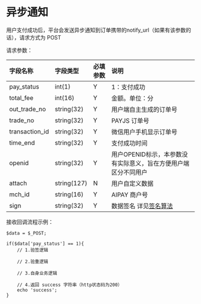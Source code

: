 # 异步通知

用户支付成功后，平台会发送异步通知到订单携带的notify\_url（如果有该参数的话），请求方式为 POST

请求参数：

| 字段名称 | 字段类型 | 必填参数 | 说明 |
| :--- | :--- | :--- | :--- |
| pay\_status | int\(1\) | Y | 1：支付成功 |
| total\_fee | int\(16\) | Y | 金额。单位：分 |
| out\_trade\_no | string\(32\) | Y | 用户端自主生成的订单号 |
| trade\_no | string\(32\) | Y | PAYJS 订单号 |
| transaction\_id | string\(32\) | Y | 微信用户手机显示订单号 |
| time\_end | string\(32\) | Y | 支付成功时间 |
| openid | string\(32\) | Y | 用户OPENID标示，本参数没有实际意义，旨在方便用户端区分不同用户 |
| attach | string\(127\) | N | 用户自定义数据 |
| mch\_id | string\(16\) | Y | AIPAY 商户号 |
| sign | string\(32\) | Y | 数据签名 详见[签名算法]() |

接收回调流程示例：

```text
$data = $_POST;

if($data['pay_status'] == 1){
    // 1.验签逻辑

    // 2.验重逻辑

    // 3.自身业务逻辑

    // 4.返回 success 字符串（http状态码为200）
    echo 'success';
}
```



